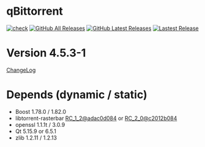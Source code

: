 # qBittorrent
[![check](https://github.com/brvphoenix/auto-build/workflows/CI/badge.svg?branch=master)](https://github.com/brvphoenix/auto-build/actions)
[![GitHub All Releases](https://img.shields.io/github/downloads/brvphoenix/auto-build/total)](https://github.com/brvphoenix/auto-build/releases)
[![GitHub Latest Releases](https://img.shields.io/github/downloads-pre/brvphoenix/auto-build/latest/total)](https://github.com/brvphoenix/auto-build/releases)
[![Lastest Release](https://img.shields.io/github/release/brvphoenix/auto-build.svg?style=flat)](https://github.com/brvphoenix/auto-build/releases)

# Version 4.5.3-1
[ChangeLog](https://github.com/qbittorrent/qBittorrent/blob/v4_5_x/Changelog)

# Depends (dynamic / static)
* Boost 1.78.0 / 1.82.0
* libtorrent-rasterbar [RC_1_2@adac0d084](https://github.com/arvidn/libtorrent/commits/RC_1_2?before=adac0d0843c7fb2180f43d20bd5bee0e380e4673+35&branch=RC_1_2) or [RC_2_0@c2012b084](https://github.com/arvidn/libtorrent/commits/RC_2_0?before=c2012b084c6654d681720ea0693d87a48bc95b14+35&branch=RC_2_0)
* openssl 1.1.1t / 3.0.9
* Qt 5.15.9 or 6.5.1
* zlib 1.2.11 / 1.2.13
